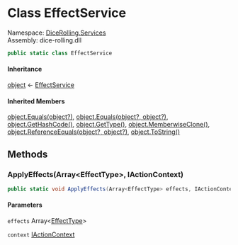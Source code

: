 # <a id="DiceRolling_Services_EffectService"></a> Class EffectService

Namespace: [DiceRolling.Services](DiceRolling.Services.md)  
Assembly: dice\-rolling.dll  

```csharp
public static class EffectService
```

#### Inheritance

[object](https://learn.microsoft.com/dotnet/api/system.object) ← 
[EffectService](DiceRolling.Services.EffectService.md)

#### Inherited Members

[object.Equals\(object?\)](https://learn.microsoft.com/dotnet/api/system.object.equals\#system\-object\-equals\(system\-object\)), 
[object.Equals\(object?, object?\)](https://learn.microsoft.com/dotnet/api/system.object.equals\#system\-object\-equals\(system\-object\-system\-object\)), 
[object.GetHashCode\(\)](https://learn.microsoft.com/dotnet/api/system.object.gethashcode), 
[object.GetType\(\)](https://learn.microsoft.com/dotnet/api/system.object.gettype), 
[object.MemberwiseClone\(\)](https://learn.microsoft.com/dotnet/api/system.object.memberwiseclone), 
[object.ReferenceEquals\(object?, object?\)](https://learn.microsoft.com/dotnet/api/system.object.referenceequals), 
[object.ToString\(\)](https://learn.microsoft.com/dotnet/api/system.object.tostring)

## Methods

### <a id="DiceRolling_Services_EffectService_ApplyEffects_Godot_Collections_Array_DiceRolling_Effects_EffectType__DiceRolling_Actions_IActionContext_"></a> ApplyEffects\(Array<EffectType\>, IActionContext\)

```csharp
public static void ApplyEffects(Array<EffectType> effects, IActionContext context)
```

#### Parameters

`effects` Array<[EffectType](DiceRolling.Effects.EffectType.md)\>

`context` [IActionContext](DiceRolling.Actions.IActionContext.md)

